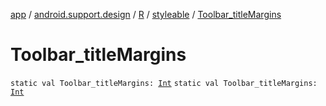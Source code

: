 [app](../../../index.md) / [android.support.design](../../index.md) / [R](../index.md) / [styleable](index.md) / [Toolbar_titleMargins](./-toolbar_title-margins.md)

# Toolbar_titleMargins

`static val Toolbar_titleMargins: `[`Int`](https://kotlinlang.org/api/latest/jvm/stdlib/kotlin/-int/index.html)
`static val Toolbar_titleMargins: `[`Int`](https://kotlinlang.org/api/latest/jvm/stdlib/kotlin/-int/index.html)